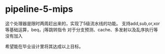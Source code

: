 # pipeline-5-mips
这个处理器是限时两周赶出来的，实现了5级流水线的功能。
支持add,sub,or,xor等基础运算，beq，j等跳转指令
对于分支预测、cache、多发射以及乱序执行等没有加入

希望能在毕业设计里将其达成以上目标。
